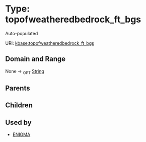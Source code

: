 
# Type: topofweatheredbedrock_ft_bgs


Auto-populated

URI: [kbase:topofweatheredbedrock_ft_bgs](http://kbase.us/topofweatheredbedrock_ft_bgs)


## Domain and Range

None ->  <sub>OPT</sub> [String](types/String.md)

## Parents


## Children


## Used by

 * [ENIGMA](ENIGMA.md)
